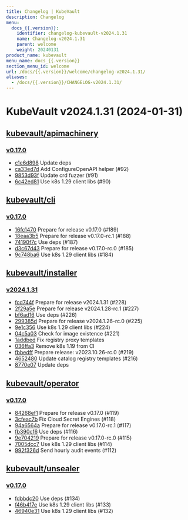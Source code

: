 ```yaml
---
title: Changelog | KubeVault
description: Changelog
menu:
  docs_{{.version}}:
    identifier: changelog-kubevault-v2024.1.31
    name: Changelog-v2024.1.31
    parent: welcome
    weight: 20240131
product_name: kubevault
menu_name: docs_{{.version}}
section_menu_id: welcome
url: /docs/{{.version}}/welcome/changelog-v2024.1.31/
aliases:
  - /docs/{{.version}}/CHANGELOG-v2024.1.31/
---
```


# KubeVault v2024.1.31 (2024-01-31)


## [kubevault/apimachinery](https://github.com/kubevault/apimachinery)

### [v0.17.0](https://github.com/kubevault/apimachinery/releases/tag/v0.17.0)

- [c1e6d898](https://github.com/kubevault/apimachinery/commit/c1e6d898) Update deps
- [ca33ed7d](https://github.com/kubevault/apimachinery/commit/ca33ed7d) Add ConfigureOpenAPI helper (#92)
- [9853d93f](https://github.com/kubevault/apimachinery/commit/9853d93f) Update crd fuzzer (#91)
- [6c42ed81](https://github.com/kubevault/apimachinery/commit/6c42ed81) Use k8s 1.29 client libs (#90)



## [kubevault/cli](https://github.com/kubevault/cli)

### [v0.17.0](https://github.com/kubevault/cli/releases/tag/v0.17.0)

- [16fc1470](https://github.com/kubevault/cli/commit/16fc1470) Prepare for release v0.17.0 (#189)
- [18eaa3b5](https://github.com/kubevault/cli/commit/18eaa3b5) Prepare for release v0.17.0-rc.1 (#188)
- [74190f7c](https://github.com/kubevault/cli/commit/74190f7c) Use deps (#187)
- [d3c67d43](https://github.com/kubevault/cli/commit/d3c67d43) Prepare for release v0.17.0-rc.0 (#185)
- [9c748ba6](https://github.com/kubevault/cli/commit/9c748ba6) Use k8s 1.29 client libs (#184)



## [kubevault/installer](https://github.com/kubevault/installer)

### [v2024.1.31](https://github.com/kubevault/installer/releases/tag/v2024.1.31)

- [fcd744f](https://github.com/kubevault/installer/commit/fcd744f) Prepare for release v2024.1.31 (#228)
- [2f29a5e](https://github.com/kubevault/installer/commit/2f29a5e) Prepare for release v2024.1.28-rc.1 (#227)
- [bf6ad16](https://github.com/kubevault/installer/commit/bf6ad16) Use deps (#226)
- [299385d](https://github.com/kubevault/installer/commit/299385d) Prepare for release v2024.1.26-rc.0 (#225)
- [9e1c356](https://github.com/kubevault/installer/commit/9e1c356) Use k8s 1.29 client libs (#224)
- [04c5a03](https://github.com/kubevault/installer/commit/04c5a03) Check for image existence (#221)
- [1addbed](https://github.com/kubevault/installer/commit/1addbed) Fix registry proxy templates
- [036ffa3](https://github.com/kubevault/installer/commit/036ffa3) Remove k8s 1.19 from CI
- [fbbedff](https://github.com/kubevault/installer/commit/fbbedff) Prepare release: v2023.10.26-rc.0 (#219)
- [4652480](https://github.com/kubevault/installer/commit/4652480) Update catalog registry templates (#216)
- [8770e07](https://github.com/kubevault/installer/commit/8770e07) Update deps



## [kubevault/operator](https://github.com/kubevault/operator)

### [v0.17.0](https://github.com/kubevault/operator/releases/tag/v0.17.0)

- [84268ef1](https://github.com/kubevault/operator/commit/84268ef1) Prepare for release v0.17.0 (#119)
- [3cfeac7b](https://github.com/kubevault/operator/commit/3cfeac7b) Fix Cloud Secret Engines (#118)
- [94a6564a](https://github.com/kubevault/operator/commit/94a6564a) Prepare for release v0.17.0-rc.1 (#117)
- [fb390cf6](https://github.com/kubevault/operator/commit/fb390cf6) Use deps (#116)
- [9e704219](https://github.com/kubevault/operator/commit/9e704219) Prepare for release v0.17.0-rc.0 (#115)
- [7005dcc7](https://github.com/kubevault/operator/commit/7005dcc7) Use k8s 1.29 client libs (#114)
- [992f326d](https://github.com/kubevault/operator/commit/992f326d) Send hourly audit events (#112)



## [kubevault/unsealer](https://github.com/kubevault/unsealer)

### [v0.17.0](https://github.com/kubevault/unsealer/releases/tag/v0.17.0)

- [fdbbdc20](https://github.com/kubevault/unsealer/commit/fdbbdc20) Use deps (#134)
- [f46b417e](https://github.com/kubevault/unsealer/commit/f46b417e) Use k8s 1.29 client libs (#133)
- [46940e31](https://github.com/kubevault/unsealer/commit/46940e31) Use k8s 1.29 client libs (#132)




